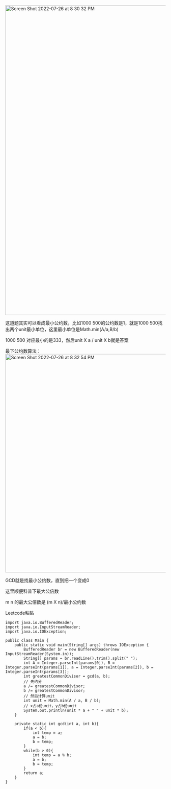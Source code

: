 <img width="970" alt="Screen Shot 2022-07-26 at 8 30 32 PM" src="https://user-images.githubusercontent.com/59748598/181154604-1a21bba7-8f41-47eb-8114-6e622f58725a.png">

这道题其实可以看成最小公约数，比如1000 500的公约数是1，就是1000 500找出两个unit最小单位，这里最小单位是Math.min(A/a,B/b)

1000 500 对应最小的是333，然后unit X a / unit X b就是答案

最下公约数算法：
<img width="684" alt="Screen Shot 2022-07-26 at 8 32 54 PM" src="https://user-images.githubusercontent.com/59748598/181154870-f9f18235-25b6-4c1f-92ef-ef79729fc71d.png">

GCD就是找最小公约数，直到把一个变成0

这里顺便科普下最大公倍数

m n 的最大公倍数是 (m X n)/最小公约数

Leetcode粘贴
```` 
import java.io.BufferedReader;
import java.io.InputStreamReader;
import java.io.IOException;

public class Main {
    public static void main(String[] args) throws IOException {
        BufferedReader br = new BufferedReader(new InputStreamReader(System.in));
        String[] params = br.readLine().trim().split(" ");
        int A = Integer.parseInt(params[0]), B = Integer.parseInt(params[1]), a = Integer.parseInt(params[2]), b = Integer.parseInt(params[3]);
        int greatestCommonDivisor = gcd(a, b);
        // 先约分
        a /= greatestCommonDivisor;
        b /= greatestCommonDivisor;
        // 然后计算unit
        int unit = Math.min(A / a, B / b);
        // x占a份unit，y占b份unit
        System.out.println(unit * a + " " + unit * b);
    }
    
    private static int gcd(int a, int b){
        if(a < b){
            int temp = a;
            a = b;
            b = temp;
        }
        while(b > 0){
            int temp = a % b;
            a = b;
            b = temp;
        }
        return a;
    }
}
````




